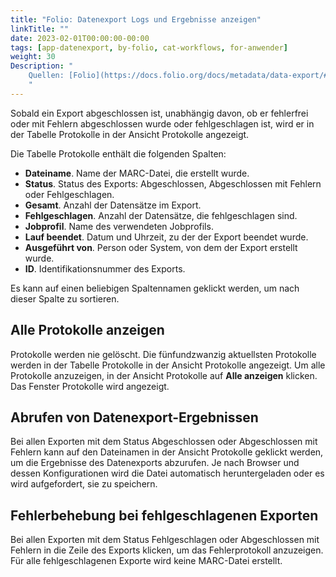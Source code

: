 ```yaml
---
title: "Folio: Datenexport Logs und Ergebnisse anzeigen"
linkTitle: ""
date: 2023-02-01T00:00:00-00:00
tags: [app-datenexport, by-folio, cat-workflows, for-anwender]
weight: 30
Description: "
    Quellen: [Folio](https://docs.folio.org/docs/metadata/data-export/#viewing-export-logs) & [GBV](https://info.gbv.de/display/FOLIOGBVEXTERN/Folio:+Datenexport+Logs+und+Ergebnisse+anzeigen)
    "
---
```


Sobald ein Export abgeschlossen ist, unabhängig davon, ob er fehlerfrei oder mit Fehlern abgeschlossen wurde oder fehlgeschlagen ist, wird er in der Tabelle Protokolle in der Ansicht Protokolle angezeigt.

Die Tabelle Protokolle enthält die folgenden Spalten:

-   **Dateiname**. Name der MARC-Datei, die erstellt wurde.
-   **Status**. Status des Exports: Abgeschlossen, Abgeschlossen mit Fehlern oder Fehlgeschlagen.
-   **Gesamt**. Anzahl der Datensätze im Export.
-   **Fehlgeschlagen**. Anzahl der Datensätze, die fehlgeschlagen sind.
-   **Jobprofil**. Name des verwendeten Jobprofils.
-   **Lauf beendet**. Datum und Uhrzeit, zu der der Export beendet wurde.
-   **Ausgeführt von**. Person oder System, von dem der Export erstellt wurde.
-   **ID**. Identifikationsnummer des Exports.

Es kann auf einen beliebigen Spaltennamen geklickt werden, um nach dieser Spalte zu sortieren.

## Alle Protokolle anzeigen

Protokolle werden nie gelöscht. Die fünfundzwanzig aktuellsten Protokolle werden in der Tabelle Protokolle in der Ansicht Protokolle angezeigt. Um alle Protokolle anzuzeigen, in der Ansicht Protokolle auf **Alle anzeigen** klicken. Das Fenster Protokolle wird angezeigt.

## Abrufen von Datenexport-Ergebnissen

Bei allen Exporten mit dem Status Abgeschlossen oder Abgeschlossen mit Fehlern kann auf den Dateinamen in der Ansicht Protokolle geklickt werden, um die Ergebnisse des Datenexports abzurufen. Je nach Browser und dessen Konfigurationen wird die Datei automatisch heruntergeladen oder es wird aufgefordert, sie zu speichern.

## Fehlerbehebung bei fehlgeschlagenen Exporten

Bei allen Exporten mit dem Status Fehlgeschlagen oder Abgeschlossen mit Fehlern in die Zeile des Exports klicken, um das Fehlerprotokoll anzuzeigen. Für alle fehlgeschlagenen Exporte wird keine MARC-Datei erstellt.
